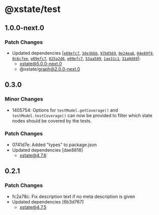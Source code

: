 # @xstate/test

## 1.0.0-next.0

### Patch Changes

- Updated dependencies [[`e09efc7`](https://github.com/davidkpiano/xstate/commit/e09efc720f05246b692d0fdf17cf5d8ac0344ee6), [`3de36bb`](https://github.com/davidkpiano/xstate/commit/3de36bb24e8f59f54d571bf587407b1b6a9856e0), [`97b0569`](https://github.com/davidkpiano/xstate/commit/97b05690cd8b30824eb176c813a145d3ef0d2a78), [`0e24ea6`](https://github.com/davidkpiano/xstate/commit/0e24ea6d62a5c1a8b7e365f2252dc930d94997c4), [`04e89f9`](https://github.com/davidkpiano/xstate/commit/04e89f90f97fe25a45b5908c45f25a513f0fd70f), [`0c6cfee`](https://github.com/davidkpiano/xstate/commit/0c6cfee9a6d603aa1756e3a6d0f76d4da1486caf), [`e09efc7`](https://github.com/davidkpiano/xstate/commit/e09efc720f05246b692d0fdf17cf5d8ac0344ee6), [`025a2d6`](https://github.com/davidkpiano/xstate/commit/025a2d6a295359a746bee6ffc2953ccc51a6aaad), [`e09efc7`](https://github.com/davidkpiano/xstate/commit/e09efc720f05246b692d0fdf17cf5d8ac0344ee6), [`55aa589`](https://github.com/davidkpiano/xstate/commit/55aa589648a9afbd153e8b8e74cbf2e0ebf573fb), [`1ae31c1`](https://github.com/davidkpiano/xstate/commit/1ae31c17dc81fb63e699b4b9bf1cf4ead023001d), [`31a0d89`](https://github.com/davidkpiano/xstate/commit/31a0d890f55d8f0b06772c9fd510b18302b76ebb)]:
  - xstate@5.0.0-next.0
  - @xstate/graph@2.0.0-next.0

## 0.3.0

### Minor Changes

- 1405754: Options for `testModel.getCoverage()` and `testModel.testCoverage()` can now be provided to filter which state nodes should be covered by the tests.

### Patch Changes

- 0741d7e: Added "types" to package.json
- Updated dependencies [dae8818]
  - xstate@4.7.6

## 0.2.1

### Patch Changes

- fc2a78c: Fix description text if no meta description is given
- Updated dependencies [6b3d767]
  - xstate@4.7.5
